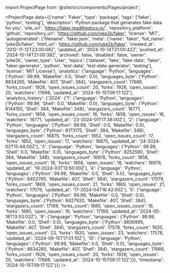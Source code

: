
import ProjectPage from '@site/src/components/Pages/project';

<ProjectPage
    data={{'name': 'Faker', 'type': 'package', 'tags': ['faker', 'python', 'testing'], 'description': 'Python package that generates fake data for you', 'site_url': 'https://faker.readthedocs.io/', 'repository_platform': 'github', 'repository_url': 'https://github.com/joke2k/faker', 'license': 'MIT', 'autogenerated': {'filename': 'faker.json', 'meta': {'name': 'faker', 'full_name': 'joke2k/faker', 'html_url': 'https://github.com/joke2k/faker', 'created_at': '2012-11-12T23:00:09Z', 'updated_at': '2024-10-14T21:00:42Z', 'pushed_at': '2024-10-14T21:00:38Z', 'archived': false, 'disabled': false, 'owner': 'joke2k', 'owner_type': 'User', 'topics': ['dataset', 'fake', 'fake-data', 'faker', 'faker-generator', 'python', 'test-data', 'test-data-generator', 'testing'], 'license': 'MIT License'}, 'analytics': {'language': 'Python', 'languages': {'Python': 99.99, 'Makefile': 0.0, 'Shell': 0.0}, 'languages_byte': {'Python': 8634265, 'Makefile': 407, 'Shell': 384}, 'stargazers_count': 17666, 'forks_count': 1926, 'open_issues_count': 20, 'forks': 1926, 'open_issues': 20, 'watchers': 17666, 'updated_at': '2024-10-15T09:17:12Z'}, 'analytics_history': {'2024': {'1': {'language': 'Python', 'languages': {'Python': 99.99, 'Shell': 0.0, 'Makefile': 0.0}, 'languages_byte': {'Python': 8144155, 'Shell': 384, 'Makefile': 348}, 'stargazers_count': 16771, 'forks_count': 1858, 'open_issues_count': 16, 'forks': 1858, 'open_issues': 16, 'watchers': 16771, 'updated_at': '23-2024-01T17:38:00Z'}, '2': {'language': 'Python', 'languages': {'Python': 99.99, 'Shell': 0.0, 'Makefile': 0.0}, 'languages_byte': {'Python': 8173175, 'Shell': 384, 'Makefile': 348}, 'stargazers_count': 16875, 'forks_count': 1852, 'open_issues_count': 17, 'forks': 1852, 'open_issues': 17, 'watchers': 16875, 'updated_at': '24-2024-02T15:44:00Z'}, '3': {'language': 'Python', 'languages': {'Python': 99.99, 'Shell': 0.0, 'Makefile': 0.0}, 'languages_byte': {'Python': 8252590, 'Shell': 384, 'Makefile': 348}, 'stargazers_count': 16976, 'forks_count': 1858, 'open_issues_count': 18, 'forks': 1858, 'open_issues': 18, 'watchers': 16976, 'updated_at': '19-2024-03T13:50:00Z'}, '4': {'language': 'Python', 'languages': {'Python': 99.99, 'Makefile': 0.0, 'Shell': 0.0}, 'languages_byte': {'Python': 8402785, 'Makefile': 407, 'Shell': 384}, 'stargazers_count': 17079, 'forks_count': 1869, 'open_issues_count': 21, 'forks': 1869, 'open_issues': 21, 'watchers': 17079, 'updated_at': '17-2024-04T16:42:00Z'}, '5': {'language': 'Python', 'languages': {'Python': 99.99, 'Makefile': 0.0, 'Shell': 0.0}, 'languages_byte': {'Python': 8427920, 'Makefile': 407, 'Shell': 384}, 'stargazers_count': 17169, 'forks_count': 1880, 'open_issues_count': 19, 'forks': 1880, 'open_issues': 19, 'watchers': 17169, 'updated_at': '2024-05-18T13:53:03Z'}, '9': {'language': 'Python', 'languages': {'Python': 99.99, 'Makefile': 0.0, 'Shell': 0.0}, 'languages_byte': {'Python': 8606995, 'Makefile': 407, 'Shell': 384}, 'stargazers_count': 17578, 'forks_count': 1920, 'open_issues_count': 23, 'forks': 1920, 'open_issues': 23, 'watchers': 17578, 'updated_at': '2024-09-15T17:01:10Z'}, '10': {'language': 'Python', 'languages': {'Python': 99.99, 'Makefile': 0.0, 'Shell': 0.0}, 'languages_byte': {'Python': 8634265, 'Makefile': 407, 'Shell': 384}, 'stargazers_count': 17666, 'forks_count': 1926, 'open_issues_count': 20, 'forks': 1926, 'open_issues': 20, 'watchers': 17666, 'updated_at': '2024-10-15T09:17:12Z'}}}, 'timestamp': '2024-10-15T09:17:12Z'}}}
/>
